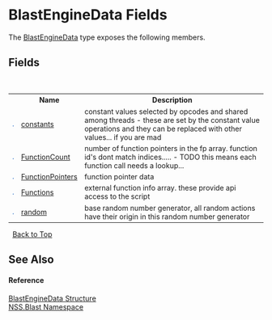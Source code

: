 # BlastEngineData Fields
 

The <a href="T_NSS_Blast_BlastEngineData">BlastEngineData</a> type exposes the following members.


## Fields
&nbsp;<table><tr><th></th><th>Name</th><th>Description</th></tr><tr><td>![Public field](media/pubfield.gif "Public field")</td><td><a href="F_NSS_Blast_BlastEngineData_constants">constants</a></td><td>
constant values selected by opcodes and shared among threads - these are set by the constant value operations and they can be replaced with other values... if you are mad</td></tr><tr><td>![Public field](media/pubfield.gif "Public field")</td><td><a href="F_NSS_Blast_BlastEngineData_FunctionCount">FunctionCount</a></td><td>
number of function pointers in the fp array. function id's dont match indices..... - TODO this means each function call needs a lookup...</td></tr><tr><td>![Public field](media/pubfield.gif "Public field")</td><td><a href="F_NSS_Blast_BlastEngineData_FunctionPointers">FunctionPointers</a></td><td>
function pointer data</td></tr><tr><td>![Public field](media/pubfield.gif "Public field")</td><td><a href="F_NSS_Blast_BlastEngineData_Functions">Functions</a></td><td>
external function info array. these provide api access to the script</td></tr><tr><td>![Public field](media/pubfield.gif "Public field")</td><td><a href="F_NSS_Blast_BlastEngineData_random">random</a></td><td>
base random number generator, all random actions have their origin in this random number generator</td></tr></table>&nbsp;
<a href="#blastenginedata-fields">Back to Top</a>

## See Also


#### Reference
<a href="T_NSS_Blast_BlastEngineData">BlastEngineData Structure</a><br /><a href="N_NSS_Blast">NSS.Blast Namespace</a><br />